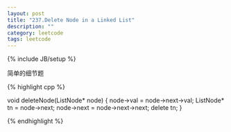 ```yaml
---
layout: post
title: "237.Delete Node in a Linked List"
description: ""
category: leetcode
tags: leetcode
---
```

{% include JB/setup %}

简单的细节题

{% highlight cpp %}

void deleteNode(ListNode* node) {
  node->val = node->next->val;
  ListNode* tn = node->next;
  node->next = node->next->next;
  delete tn;
}

{% endhighlight %}